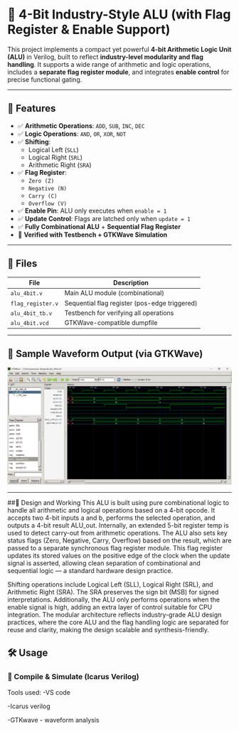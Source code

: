 # 🧠 4-Bit Industry-Style ALU (with Flag Register & Enable Support)

This project implements a compact yet powerful **4-bit Arithmetic Logic Unit (ALU)** in Verilog, built to reflect **industry-level modularity and flag handling**. It supports a wide range of arithmetic and logic operations, includes a **separate flag register module**, and integrates **enable control** for precise functional gating.

---

## 🚀 Features

- ✅ **Arithmetic Operations**: `ADD`, `SUB`, `INC`, `DEC`
- ✅ **Logic Operations**: `AND`, `OR`, `XOR`, `NOT`
- ✅ **Shifting**:
  - Logical Left (`SLL`)
  - Logical Right (`SRL`)
  - Arithmetic Right (`SRA`)
- ✅ **Flag Register**:
  - `Zero (Z)`
  - `Negative (N)`
  - `Carry (C)`
  - `Overflow (V)`
- ✅ **Enable Pin**: ALU only executes when `enable = 1`
- ✅ **Update Control**: Flags are latched only when `update = 1`
- ✅ **Fully Combinational ALU** + **Sequential Flag Register**
- 🧪 **Verified with Testbench + GTKWave Simulation**

---

## 📂 Files

| File | Description |
|------|-------------|
| `alu_4bit.v` | Main ALU module (combinational) |
| `flag_register.v` | Sequential flag register (pos-edge triggered) |
| `alu_4bit_tb.v` | Testbench for verifying all operations |
| `alu_4bit.vcd` | GTKWave-compatible dumpfile |

---

## 🧪 Sample Waveform Output (via GTKWave)

![ALU GTKWave Screenshot](/4bit_ALU.png) <!-- Optional if you include a waveform screenshot -->

---

##🧠 Design and Working
This ALU is built using pure combinational logic to handle all arithmetic and logical operations based on a 4-bit opcode. It accepts two 4-bit inputs a and b, performs the selected operation, and outputs a 4-bit result ALU_out. Internally, an extended 5-bit register temp is used to detect carry-out from arithmetic operations. The ALU also sets key status flags (Zero, Negative, Carry, Overflow) based on the result, which are passed to a separate synchronous flag register module. This flag register updates its stored values on the positive edge of the clock when the update signal is asserted, allowing clean separation of combinational and sequential logic — a standard hardware design practice.

Shifting operations include Logical Left (SLL), Logical Right (SRL), and Arithmetic Right (SRA). The SRA preserves the sign bit (MSB) for signed interpretations. Additionally, the ALU only performs operations when the enable signal is high, adding an extra layer of control suitable for CPU integration. The modular architecture reflects industry-grade ALU design practices, where the core ALU and the flag handling logic are separated for reuse and clarity, making the design scalable and synthesis-friendly.

## 🛠️ Usage

### 🧾 Compile & Simulate (Icarus Verilog)

Tools used:
-VS code

-Icarus verilog

-GTKwave - waveform analysis
